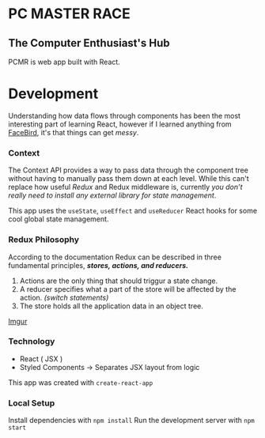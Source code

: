 # PC MASTER RACE 
## The Computer Enthusiast's Hub 

PCMR is web app built with React. 

# Development 
Understanding how data flows through components has been the most interesting part of learning React, however if I learned anything from [FaceBird](https://github.com/KingNaranja/FaceBird-2), it's that things can get *messy*.

### Context
The Context API provides a way to pass data through the component tree without having to manually pass them down at each level.
While this can't replace how useful *Redux* and Redux middleware is, currently *you don’t really need to install any external library for state management*. 

This app uses the `useState`, `useEffect` and `useReducer` React hooks for some cool global state management. 

### Redux Philosophy 
According to the documentation Redux can be described in three fundamental principles,  ***stores, actions, and reducers.***

1. Actions are the only thing that should triggur a state change.
2. A reducer specifies what a part of the store will be affected by the action. *(switch statements)*
3. The store holds all the application data in an object tree.

[Imgur](https://i.imgur.com/YkBneOF.jpg)


### Technology
* React ( JSX )
* Styled Components -> Separates JSX layout from logic

This app was created with `create-react-app`

### Local Setup
Install dependencies with `npm install`
Run the development server with `npm start`

 



